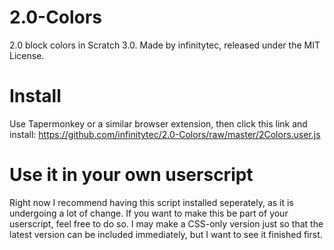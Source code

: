 # 2.0-Colors
2.0 block colors in Scratch 3.0. Made by infinitytec, released under the MIT License.
# Install
Use Tapermonkey or a similar browser extension, then click this link and install: <https://github.com/infinitytec/2.0-Colors/raw/master/2Colors.user.js>
# Use it in your own userscript
Right now I recommend having this script installed seperately, as it is undergoing a lot of change. If you want to make this be part of your userscript, feel free to do so. I may make a CSS-only version just so that the latest version can be included immediately, but I want to see it finished first.
